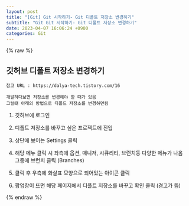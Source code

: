 ```yaml
---  
layout: post  
title: "[Git] Git 시작하기- Git 디폴트 저장소 변경하기"  
subtitle: "Git Git 시작하기- Git 디폴트 저장소 변경하기"  
date: 2023-04-07 16:06:24 +0900  
categories: Git  
---  
```

{% raw %}  
## 깃허브 디폴트 저장소 변경하기  
  
	참고 URL : https://dalya-tech.tistory.com/16  
  
	개발하다보면 저장소를 변경해야 할 때가 있음  
	그럴떄 아래의 방법으로 디폴드 저장소를 변경하면됨  
  
1. 깃허브에 로그인  
  
2. 디폴트 저장소를 바꾸고 싶은 프로젝트에 진입  
  
3. 상단에 보이는 Settings 클릭  
  
4. 해당 메뉴 클릭 시 좌측에 옵션, 매니저, 시큐리티, 브런치등 다양한 메뉴가 나옴  
	그중에 브런치 클릭 (Branches)  
  
5. 클릭 후 우측에 화살표 모양으로 되어있는 아이콘 클릭  
  
6. 팝업창이 뜨면 해당 페이지에서 디폴트 저장소를 바꾸고 확인 클릭 (경고가 뜸)  
  
{% endraw %}